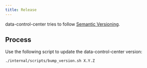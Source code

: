 ```yaml
---
title: Release
---
```


data-control-center tries to follow [Semantic Versioning](https://semver.org/).

## Process

Use the following script to update the data-control-center version:

```console
./internal/scripts/bump_version.sh X.Y.Z
```
